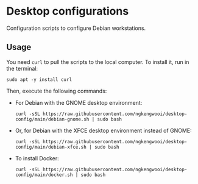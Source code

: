 # Desktop configurations

Configuration scripts to configure Debian workstations.

## Usage

You need `curl` to pull the scripts to the local computer. To install it, run in the terminal: 

```
sudo apt -y install curl
```

Then, execute the following commands:

- For Debian with the GNOME desktop environment:
  ```
  curl -sSL https://raw.githubusercontent.com/ngkengwooi/desktop-config/main/debian-gnome.sh | sudo bash
  ```

- Or, for Debian with the XFCE desktop environment instead of GNOME:
  ```
  curl -sSL https://raw.githubusercontent.com/ngkengwooi/desktop-config/main/debian-xfce.sh | sudo bash
  ```
- To install Docker:
  ```
  curl -sSL https://raw.githubusercontent.com/ngkengwooi/desktop-config/main/docker.sh | sudo bash
  ```
